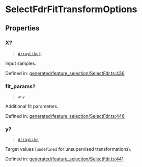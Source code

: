 # SelectFdrFitTransformOptions

## Properties

### X?

> [`ArrayLike`](../types/ArrayLike.md)[]

Input samples.

Defined in:  [generated/feature\_selection/SelectFdr.ts:436](https://github.com/transitive-bullshit/scikit-learn-ts/blob/92ab806/packages/sklearn/src/generated/feature_selection/SelectFdr.ts#L436)

### fit\_params?

> `any`

Additional fit parameters.

Defined in:  [generated/feature\_selection/SelectFdr.ts:446](https://github.com/transitive-bullshit/scikit-learn-ts/blob/92ab806/packages/sklearn/src/generated/feature_selection/SelectFdr.ts#L446)

### y?

> [`ArrayLike`](../types/ArrayLike.md)

Target values (`undefined` for unsupervised transformations).

Defined in:  [generated/feature\_selection/SelectFdr.ts:441](https://github.com/transitive-bullshit/scikit-learn-ts/blob/92ab806/packages/sklearn/src/generated/feature_selection/SelectFdr.ts#L441)

